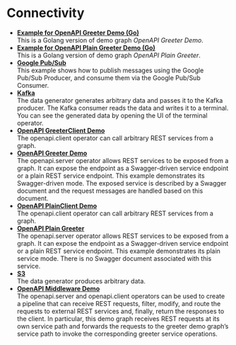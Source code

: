 <!-- loio4cfe81ebfb5949bf96215ef8f0c8cf1b -->

# Connectivity

-   **[Example for OpenAPI Greeter Demo \(Go\)](example-for-openapi-greeter-demo-go-c08c790.md "This is a Golang version of demo graph OpenAPI Greeter Demo.")**  
This is a Golang version of demo graph *OpenAPI Greeter Demo*.
-   **[Example for OpenAPI Plain Greeter Demo \(Go\)](example-for-openapi-plain-greeter-demo-go-10a08cc.md "This is a Golang version of demo graph OpenAPI Plain Greeter.")**  
This is a Golang version of demo graph *OpenAPI Plain Greeter*.
-   **[Google Pub/Sub](google-pub-sub-94ab34d.md "This example shows how to publish messages using the Google Pub/Sub Producer, and
		consume them via the Google Pub/Sub Consumer.")**  
This example shows how to publish messages using the Google Pub/Sub Producer, and consume them via the Google Pub/Sub Consumer.
-   **[Kafka](kafka-991d1bc.md "The data generator generates arbitrary data and passes it to the Kafka producer. The
		Kafka consumer reads the data and writes it to a terminal. You can see the generated data by
		opening the UI of the terminal operator.")**  
The data generator generates arbitrary data and passes it to the Kafka producer. The Kafka consumer reads the data and writes it to a terminal. You can see the generated data by opening the UI of the terminal operator.
-   **[OpenAPI GreeterClient Demo](openapi-greeterclient-demo-9c3954b.md "The openapi.client operator can call arbitrary REST services from a graph.")**  
The openapi.client operator can call arbitrary REST services from a graph.
-   **[OpenAPI Greeter Demo](openapi-greeter-demo-f4310e5.md "The openapi.server operator allows REST services to be exposed from a graph. It can
		expose the endpoint as a Swagger-driven service endpoint or a plain REST service endpoint.
		This example demonstrates its Swagger-driven mode. The exposed service is described by a
		Swagger document and the request messages are handled based on this document.")**  
The openapi.server operator allows REST services to be exposed from a graph. It can expose the endpoint as a Swagger-driven service endpoint or a plain REST service endpoint. This example demonstrates its Swagger-driven mode. The exposed service is described by a Swagger document and the request messages are handled based on this document.
-   **[OpenAPI PlainClient Demo](openapi-plainclient-demo-c436390.md "The openapi.client operator can call arbitrary REST services from a graph.")**  
The openapi.client operator can call arbitrary REST services from a graph.
-   **[OpenAPI Plain Greeter](openapi-plain-greeter-54d279d.md "The openapi.server operator allows REST services to be exposed from a graph. It can
		expose the endpoint as a Swagger-driven service endpoint or a plain REST service endpoint.
		This example demonstrates its plain service mode. There is no Swagger document associated
		with this service.")**  
The openapi.server operator allows REST services to be exposed from a graph. It can expose the endpoint as a Swagger-driven service endpoint or a plain REST service endpoint. This example demonstrates its plain service mode. There is no Swagger document associated with this service.
-   **[S3](s3-25f01ef.md "The data generator produces arbitrary data.")**  
The data generator produces arbitrary data.
-   **[OpenAPI Middleware Demo](openapi-middleware-demo-575cd07.md "The openapi.server and openapi.client operators can be used to create a pipeline that
		can receive REST requests, filter, modify, and route the requests to external REST services
		and, finally, return the responses to the client. In particular, this demo graph receives
		REST requests at its own service path and forwards the requests to the greeter demo graph’s
		service path to invoke the corresponding greeter service operations.")**  
The openapi.server and openapi.client operators can be used to create a pipeline that can receive REST requests, filter, modify, and route the requests to external REST services and, finally, return the responses to the client. In particular, this demo graph receives REST requests at its own service path and forwards the requests to the greeter demo graph’s service path to invoke the corresponding greeter service operations.

